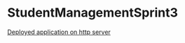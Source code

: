 # StudentManagementSprint3

[Deployed application on http server](https://sohail9649.github.io/StudentManagementSprint3/)
